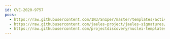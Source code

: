 ```yaml
---
id: CVE-2020-9757
pocs:
  - https://raw.githubusercontent.com/1N3/Sn1per/master/templates/active/CVE-2020-9757_-_SEOmatic_3.3.0_Server-Side_Template_Injection.sh
  - https://raw.githubusercontent.com/jaeles-project/jaeles-signatures/master/cves/seomatic-ssti-cve-2020-9757.yaml
  - https://raw.githubusercontent.com/projectdiscovery/nuclei-templates/master/cves/2020/CVE-2020-9757.yaml
---
```

